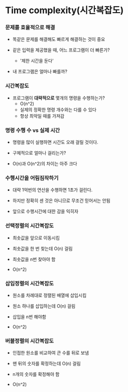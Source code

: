 # Time complexity(시간복잡도)

### 문제를 효율적으로 해결

- 똑같은 문제를 해결해도 빠르게 해결하는 것이 중요

- 같은 입력을 제공했을 때, 어느 프로그램이 더 빠른가?
  - '제한 시간을 둔다'
- 내 프로그램은 얼마나 빠를까?



### 시간복잡도

- 프로그램이 **대략적으로** 몇개의 명령을 수행하는가?
  - O(n^2)
  - 실제의 정확한 명령 개수와는 다를 수 있다
  - 항상 최악일 때를 가져감



### 명령 수행 수 vs 실제 시간

- 명령을 많이 실행하면 시간도 오래 걸릴 것이다.
- 구체적으로 얼마나 걸리는가?

- O(n)과 O(n^2)의 차이는 아주 크다



### 수행시간을 어림짐작하기

- 대략 1억번의 연산을 수행하면 1초가 걸린다.
- 하지만 정확히 센 것은 아니므로 무조건 믿어서는 안됨

- 앞으로 수행시간에 대한 감을 익히자



### 선택정렬의 시간복잡도

- 최솟값을 앞으로 이동시킴

- 최솟값을 한 번 찾는데 O(n) 걸림
- 최솟값을 n번 찾아야 함

- O(n^2)



### 삽입정렬의 시간복잡도

- 원소를 차례대로 정렬된 배열에 삽입시킴
- 원소 하나를 삽입하는데 O(n) 걸림
- 삽입을 n번 해야함

- O(n^2)



### 버블정렬의 시간복잡도

- 인접한 원소를 비교하여 큰 수를 뒤로 보냄
- 맨 뒤의 숫자를 확정하는데 O(n) 걸림

- n개의 숫자를 확정해야 함

- O(n^2)